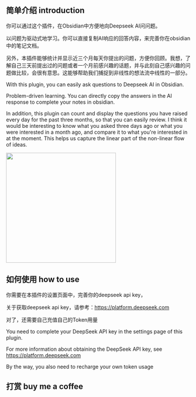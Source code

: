 
## 简单介绍 introduction

你可以通过这个插件，在Obsidian中方便地向Deepseek AI问问题。

以问题为驱动式地学习。你可以直接复制AI响应的回答内容，来完善你在obsidian中的笔记文档。

另外，本插件能够统计并显示近三个月每天你提出的问题，方便你回顾。我想，了解自己三天前提出过的问题或者一个月前感兴趣的话题，并与此刻自己感兴趣的问题做比较，会很有意思。这能够帮助我们捕捉到非线性的想法流中线性的一部分。

With this plugin, you can easily ask questions to Deepseek AI in Obsidian.

Problem-driven learning. You can directly copy the answers in the AI response to complete your notes in obsidian.

In addition, this plugin can count and display the questions you have raised every day for the past three months, so that you can easily review. I think it would be interesting to know what you asked three days ago or what you were interested in a month ago, and compare it to what you're interested in at the moment. This helps us capture the linear part of the non-linear flow of ideas.

<img src="https://github.com/mali-i/obsidian-Deepseek-ai-assistant-plugin/blob/main/images/plugin_example.gif" width="300"/>


## 如何使用 how to use

你需要在本插件的设置页面中，完善你的deepseek api key，

关于获取deepseek api key，请参考：https://platform.deepseek.com

对了，还需要自己充值自己的Token用量

You need to complete your DeepSeek API key in the settings page of this plugin.

For more information about obtaining the DeepSeek API key, see https://platform.deepseek.com

By the way, you also need to recharge your own token usage

## 打赏 buy me a coffee






